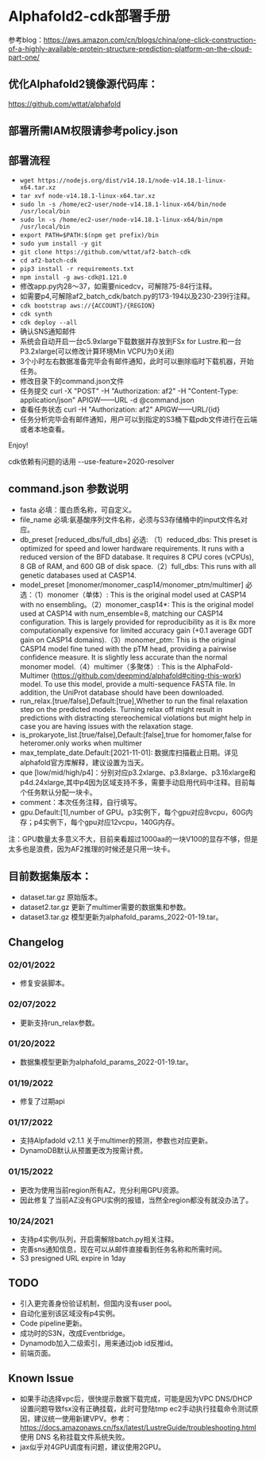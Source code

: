 
# Alphafold2-cdk部署手册

参考blog：https://aws.amazon.com/cn/blogs/china/one-click-construction-of-a-highly-available-protein-structure-prediction-platform-on-the-cloud-part-one/

## 优化Alphafold2镜像源代码库：

https://github.com/wttat/alphafold

## 部署所需IAM权限请参考policy.json

## 部署流程

 * `wget https://nodejs.org/dist/v14.18.1/node-v14.18.1-linux-x64.tar.xz`  
 * `tar xvf node-v14.18.1-linux-x64.tar.xz`
 * `sudo ln -s /home/ec2-user/node-v14.18.1-linux-x64/bin/node /usr/local/bin` 
 * `sudo ln -s /home/ec2-user/node-v14.18.1-linux-x64/bin/npm /usr/local/bin`
 * `export PATH=$PATH:$(npm get prefix)/bin`
 * `sudo yum install -y git`
 * `git clone https://github.com/wttat/af2-batch-cdk`
 * `cd af2-batch-cdk`
 * `pip3 install -r requirements.txt`
 * `npm install -g aws-cdk@1.121.0`
 * 修改app.py内28～37，如需要nicedcv，可解除75-84行注释。
 * 如需要p4,可解除af2_batch_cdk/batch.py的173-194以及230-239行注释。
 * `cdk bootstrap aws://{ACCOUNT}/{REGION}`
 * `cdk synth`
 * `cdk deploy --all`
 * 确认SNS通知邮件
 * 系统会自动开启一台c5.9xlarge下载数据并存放到FSx for Lustre.和一台P3.2xlarge(可以修改计算环境Min VCPU为0关闭)
 * 3个小时左右数据准备完毕会有邮件通知，此时可以删除临时下载机器，开始任务。
 * 修改目录下的command.json文件
 * 任务提交 curl -X "POST" -H "Authorization: af2" -H "Content-Type: application/json" APIGW——URL -d @command.json
 * 查看任务状态 curl -H "Authorization: af2" APIGW——URL/{id}
 * 任务分析完毕会有邮件通知，用户可以到指定的S3桶下载pdb文件进行在云端或者本地查看。

Enjoy!

cdk依赖有问题的话用 --use-feature=2020-resolver

## command.json 参数说明

* fasta 必填：蛋白质名称，可自定义。
* file_name 必填:氨基酸序列文件名称，必须与S3存储桶中的input文件名对应。
* db_preset [reduced_dbs/full_dbs] 必选: （1）reduced_dbs: This preset is optimized for speed and lower hardware requirements. It runs with a reduced version of the BFD database. It requires 8 CPU cores (vCPUs), 8 GB of RAM, and 600 GB of disk space.（2）full_dbs: This runs with all genetic databases used at CASP14.
* model_preset [monomer/monomer_casp14/monomer_ptm/multimer] 必选：（1）monomer（单体）: This is the original model used at CASP14 with no ensembling。（2）monomer_casp14*: This is the original model used at CASP14 with num_ensemble=8, matching our CASP14 configuration. This is largely provided for reproducibility as it is 8x more computationally expensive for limited accuracy gain (+0.1 average GDT gain on CASP14 domains).（3）monomer_ptm: This is the original CASP14 model fine tuned with the pTM head, providing a pairwise confidence measure. It is slightly less accurate than the normal monomer model.（4）multimer（多聚体）: This is the AlphaFold-Multimer (https://github.com/deepmind/alphafold#citing-this-work) model. To use this model, provide a multi-sequence FASTA file. In addition, the UniProt database should have been downloaded.
* run_relax.[true/false],Default:[true],Whether to run the final relaxation step on the predicted models. Turning relax off might result in predictions with distracting stereochemical violations but might help in case you are having issues with the relaxation stage.
* is_prokaryote_list.[true/false],Default:[false],true for homomer,false for heteromer.only works when multimer
* max_template_date.Default:[2021-11-01]: 数据库扫描截止日期。详见alphafold官方库解释，建议设置为当天。
* que [low/mid/high/p4]：分别对应p3.2xlarge、p3.8xlarge、p3.16xlarge和p4d.24xlarge,其中p4因为区域支持不多，需要手动启用代码中注释。目前每个任务默认分配一块卡。
* comment：本次任务注释，自行填写。
* gpu.Default:[1],number of GPU。p3实例下，每个gpu对应8vcpu，60G内存；p4实例下，每个gpu对应12vcpu，140G内存。
  
注：GPU数量太多意义不大，目前来看超过1000aa的一块V100的显存不够，但是太多也是浪费，因为AF2推理的时候还是只用一块卡。

## 目前数据集版本：

* dataset.tar.gz 原始版本。
* dataset2.tar.gz 更新了multimer需要的数据集和参数。
* dataset3.tar.gz 模型更新为alphafold_params_2022-01-19.tar。


## Changelog

### 02/01/2022
* 修复安装脚本。

### 02/07/2022
* 更新支持run_relax参数。

### 01/20/2022
* 数据集模型更新为alphafold_params_2022-01-19.tar。

### 01/19/2022
* 修复了过期api

### 01/17/2022
* 支持Alpfadold v2.1.1 关于multimer的预测，参数也对应更新。
* DynamoDB默认从预置更改为按需计费。

### 01/15/2022
* 更改为使用当前region所有AZ，充分利用GPU资源。
* 因此修复了当前AZ没有GPU实例的报错，当然全region都没有就没办法了。

### 10/24/2021
* 支持p4实例/队列，开启需解除batch.py相关注释。
* 完善sns通知信息，现在可以从邮件直接看到任务名称和所需时间。
* S3 presigned URL expire in 1day

## TODO

* 引入更完善身份验证机制，但国内没有user pool。
* 自动化鉴别该区域没有p4实例。
* Code pipeline更新。
* 成功时的S3N，改成Eventbridge。
* Dynamodb加入二级索引，用来通过job id反推id。
* 前端页面。

## Known Issue
* 如果手动选择vpc后，很快提示数据下载完成，可能是因为VPC DNS/DHCP设置问题导致fsx没有正确挂载，此时可登陆tmp ec2手动执行挂载命令测试原因，建议统一使用新建VPV。参考：
https://docs.amazonaws.cn/fsx/latest/LustreGuide/troubleshooting.html 使用 DNS 名称挂载文件系统失败。
* jax似乎对4GPU调度有问题，建议使用2GPU。

